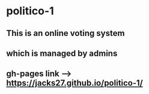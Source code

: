 # politico-1
## This is an online voting system
## which is managed by admins
## gh-pages link --> https://jacks27.github.io/politico-1/
